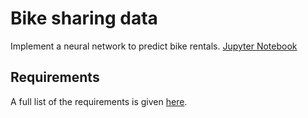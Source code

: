 # Bike sharing data


Implement a neural network to predict bike rentals.
[Jupyter Notebook](https://nbviewer.jupyter.org/github/vgkortsas/Online_courses/blob/master/Udacity_Deep_Learning_Nanodegree/Bike_Sharing_Data/Your_first_neural_network.ipynb)


## Requirements
A full list of the requirements is given [here](https://github.com/vgkortsas/Online_courses/blob/master/Udacity_Deep_Learning_Nanodegree/Bike_Sharing_Data/requirements.txt).